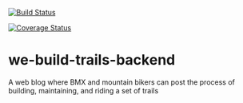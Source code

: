 
[![Build Status](https://travis-ci.org/dbecker4130/we-build-trails-backend.svg?branch=master)](https://travis-ci.org/dbecker4130/we-build-trails-backend)

[![Coverage Status](https://coveralls.io/repos/github/dbecker4130/we-build-trails-backend/badge.svg?branch=master)](https://coveralls.io/github/dbecker4130/we-build-trails-backend?branch=master)

# we-build-trails-backend
A web blog where BMX and mountain bikers can post the process of building, maintaining, and riding a set of trails
